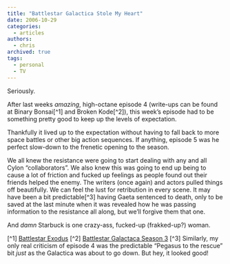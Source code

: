 ```yaml
---
title: "Battlestar Galactica Stole My Heart"
date: 2006-10-29
categories:
  - articles
authors:
  - chris
archived: true
tags:
  - personal
  - TV
---
```


Seriously.

After last weeks _amazing_, high-octane episode 4 (write-ups can be found at Binary Bonsai[^1] and Broken Kode[^2]), this week’s episode had to be something pretty good to keep up the levels of expectation.

Thankfully it lived up to the expectation without having to fall back to more space battles or other big action sequences. If anything, episode 5 was he perfect slow-down to the frenetic opening to the season.

We all knew the resistance were going to start dealing with any and all Cylon “collaborators”. We also knew this was going to end up being to cause a lot of friction and fucked up feelings as people found out their friends helped the enemy. The writers (once again) and actors pulled things off beautifully. We can feel the lust for retribution in every scene. It may have been a bit predictable[^3] having Gaeta sentenced to death, only to be saved at the last minute when it was revealed how he was passing information to the resistance all along, but we’ll forgive them that one.

And _damn_ Starbuck is one crazy-ass, fucked-up (frakked-up?) woman.

[^1] [Battlestar Exodus](https://web.archive.org/web/20061105184123/http://binarybonsai.com/archives/2006/10/23/battlestar-exodus/)
[^2] [Battlestar Galactaca Season 3](https://web.archive.org/web/20061105184123/http://www.brokenkode.com/archives/battlestar-galactica-season-3/)
[^3] Similarly, my only real criticism of episode 4 was the predictable “Pegasus to the rescue” bit _just_ as the Galactica was about to go down. But hey, it looked good!
